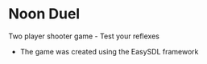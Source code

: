 # Noon Duel
Two player shooter game - Test your reflexes

- The game was created using the EasySDL framework

